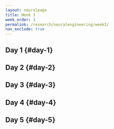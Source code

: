 ```yaml
---
layout: neuralpage
title: Week 3
week_order: 3
permalink: /research/neuralengineering/week3/
nav_exclude: true
---
```


## Day 1 {#day-1}

## Day 2 {#day-2}

## Day 3 {#day-3}

## Day 4 {#day-4}

## Day 5 {#day-5}

